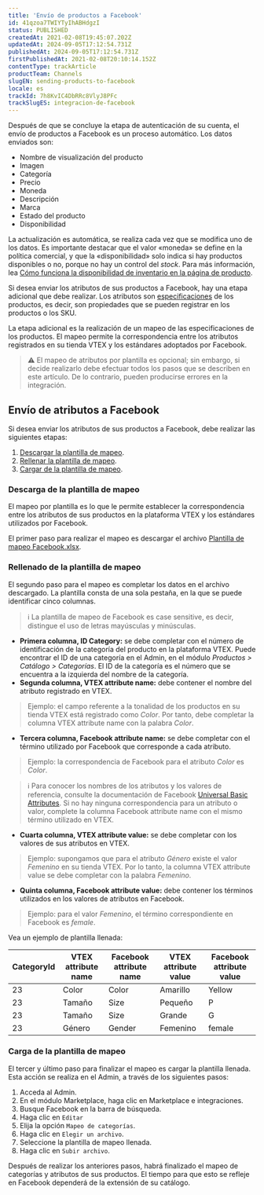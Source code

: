 ```yaml
---
title: 'Envío de productos a Facebook'
id: 41qzoa7TWIYTyIhABHdgzI
status: PUBLISHED
createdAt: 2021-02-08T19:45:07.202Z
updatedAt: 2024-09-05T17:12:54.731Z
publishedAt: 2024-09-05T17:12:54.731Z
firstPublishedAt: 2021-02-08T20:10:14.152Z
contentType: trackArticle
productTeam: Channels
slugEN: sending-products-to-facebook
locale: es
trackId: 7h8KvIC4DbRRc8VlyJ8PFc
trackSlugES: integracion-de-facebook
---
```


Después de que se concluye la etapa de autenticación de su cuenta, el envío de productos a Facebook es un proceso automático. Los datos enviados son:

- Nombre de visualización del producto
- Imagen
- Categoría
- Precio
- Moneda
- Descripción
- Marca
- Estado del producto
- Disponibilidad

La actualización es automática, se realiza cada vez que se modifica uno de los datos. Es importante destacar que el valor «moneda» se define en la política comercial, y que la «disponibilidad» solo indica si hay productos disponibles o no, porque no hay un control del _stock_.  Para más información, lea [Cómo funciona la disponibilidad de inventario en la página de producto](https://help.vtex.com/es/tutorial/como-funciona-a-disponibilidade-de-estoque-na-pagina-de-produto--gyVfuG5dTyUyGA02iiU0y).

Si desea enviar los atributos de sus productos a Facebook, hay una etapa adicional que debe realizar. Los atributos son [especificaciones](https://help.vtex.com/es/tracks/catalogo-101--5AF0XfnjfWeopIFBgs3LIQ/2NQoBv8m4Yz3oQaLgDRagP) de los productos, es decir, son propiedades que se pueden registrar en los productos o los SKU.

La etapa adicional es la realización de un mapeo de las especificaciones de los productos. El mapeo permite la correspondencia entre los atributos registrados en su tienda VTEX y los estándares adoptados por Facebook.

>⚠️ El mapeo de atributos por plantilla es opcional; sin embargo, si decide realizarlo debe efectuar todos los pasos que se describen en este artículo. De lo contrario, pueden producirse errores en la integración.

## Envío de atributos a Facebook

Si desea enviar los atributos de sus productos a Facebook, debe realizar las siguientes etapas:

1. [Descargar la plantilla de mapeo](#descarga-de-la-plantilla-de-mapeo).
2. [Rellenar la plantilla de mapeo](#rellenado-de-la-plantilla-de-mapeo).
3. [Cargar de la plantilla de mapeo](#carga-de-la-plantilla-de-mapeo).

### Descarga de la plantilla de mapeo

El mapeo por plantilla es lo que le permite establecer la correspondencia entre los atributos de sus productos en la plataforma VTEX y los estándares utilizados por Facebook.

El primer paso para realizar el mapeo es descargar el archivo [Plantilla de mapeo Facebook.xlsx](https://assets.ctfassets.net/alneenqid6w5/52pBgj6plpcSAp1X2DqgJ9/c6f5b2b748bdd5ff3e4d507a1e8ba524/Planilha_de_Mapeamento_Facebook.xlsx).

### Rellenado de la plantilla de mapeo

El segundo paso para el mapeo es completar los datos en el archivo descargado. La plantilla consta de una sola pestaña, en la que se puede identificar cinco columnas.

>ℹ️ La plantilla de mapeo de Facebook es case sensitive, es decir, distingue el uso de letras mayúsculas y minúsculas.

- **Primera columna, ID Category:** se debe completar con el número de identificación de la categoría del producto en la plataforma VTEX. Puede encontrar el ID de una categoría en el Admin, en el módulo _Productos > Catálogo > Categorías_. El ID de la categoría es el número que se encuentra a la izquierda del nombre de la categoría.
- **Segunda columna, VTEX attribute name:** debe contener el nombre del atributo registrado en VTEX.
> Ejemplo: el campo referente a la tonalidad de los productos en su tienda VTEX está registrado como _Color_. Por tanto, debe completar la columna VTEX attribute name con la palabra _Color_.

- **Tercera columna, Facebook attribute name:** se debe completar con el término utilizado por Facebook que corresponde a cada atributo. 
> Ejemplo: la correspondencia de Facebook para el atributo _Color_ es _Color_.

  >ℹ️ Para conocer los nombres de los atributos y los valores de referencia, consulte la documentación de Facebook [Universal Basic Attributes](https://developers.facebook.com/docs/commerce-platform/catalog/fields?locale=es_LA#universal-basic-attributes). Si no hay ninguna correspondencia para un atributo o valor, complete la columna Facebook attribute name con el mismo término utilizado en VTEX.

- **Cuarta columna, VTEX attribute value:** se debe completar con los valores de sus atributos en VTEX.
> Ejemplo: supongamos que para el atributo _Género_ existe el valor _Femenino_ en su tienda VTEX. Por lo tanto, la columna VTEX attribute value se debe completar con la palabra _Femenino_. 

- **Quinta columna, Facebook attribute value:** debe contener los términos utilizados en los valores de atributos en Facebook.
> Ejemplo: para el valor _Femenino_, el término correspondiente en Facebook es _female_.

Vea un ejemplo de plantilla llenada:

| **CategoryId** | **VTEX attribute name** | **Facebook attribute name** | **VTEX attribute value** | **Facebook attribute value** | 
| ---------- | ---------- | ---------- | ---------- | ---------- | 
| 23 | Color | Color | Amarillo | Yellow |
| 23 | Tamaño | Size | Pequeño | P |
| 23 | Tamaño | Size | Grande | G |
| 23 | Género | Gender | Femenino | female |

### Carga de la plantilla de mapeo

El tercer y último paso para finalizar el mapeo es cargar la plantilla llenada.  Esta acción se realiza en el Admin, a través de los siguientes pasos:

1. Acceda al Admin.
2. En el módulo Marketplace, haga clic en Marketplace e integraciones.
4. Busque Facebook en la barra de búsqueda.
5. Haga clic en `Editar`
6. Elija la opción `Mapeo de categorías`.
6. Haga clic en `Elegir un archivo`.
7. Seleccione la plantilla de mapeo llenada.
8. Haga clic en `Subir archivo`.

Después de realizar los anteriores pasos, habrá finalizado el mapeo de categorías y atributos de sus productos.  El tiempo para que esto se refleje en Facebook dependerá de la extensión de su catálogo.
